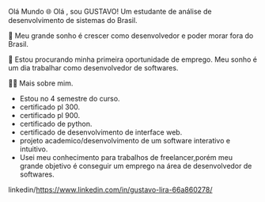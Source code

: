 Olá Mundo 🌐
Olá , sou GUSTAVO! Um estudante de análise de desenvolvimento de sistemas do Brasil.

🚀 Meu grande sonho é crescer como desenvolvedor e poder morar fora do Brasil.

🔭 Estou procurando minha primeira oportunidade de emprego. Meu sonho é um dia trabalhar como desenvolvedor de softwares.

👩‍💻 Mais sobre mim.
- Estou no 4 semestre do curso.
- certificado pl 300.
- certificado pl 900.
- certificado de python.
- certificado de desenvolvimento de interface web.
- projeto academico/desenvolvimento de um software interativo e intuitivo.
- Usei meu conhecimento para trabalhos de freelancer,porém meu grande objetivo é conseguir um emprego na área de desenvolvedor de softwares.

linkedin/https://www.linkedin.com/in/gustavo-lira-66a860278/


